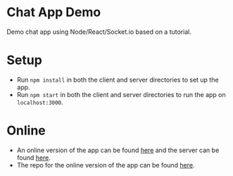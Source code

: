 # Chat App Demo
Demo chat app using Node/React/Socket.io based on a tutorial.

# Setup
* Run ```npm install``` in both the client and server directories to set up the app.
* Run ```npm start``` in both the client and server directories to run the app on ```localhost:3000```.

# Online
* An online version of the app can be found [here](https://practical-tesla-9811f3.netlify.app) and the server can be found [here](https://jsun454-chat-app-demo.herokuapp.com/).
* The repo for the online version of the app can be found [here](https://github.com/jsun454/deploy-chat-app-demo).
